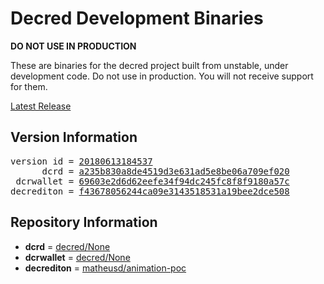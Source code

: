 
# Decred Development Binaries

**DO NOT USE IN PRODUCTION**

These are binaries for the decred project built from unstable, under development
code. Do not use in production. You will not receive support for them.

[Latest Release](https://github.com/matheusd/decred-weekly-builds/releases/latest)

## Version Information

<pre>
version id = <a href="https://github.com/matheusd/decred-weekly-builds/releases/tag/v20180613184537">20180613184537</a>
      dcrd = <a href="https://github.com/decred/dcrd/commits/a235b830a8de4519d3e631ad5e8be06a709ef020">a235b830a8de4519d3e631ad5e8be06a709ef020</a>
 dcrwallet = <a href="https://github.com/decred/dcrwallet/commits/69603e2d6d62eefe34f94dc245fc8f8f9180a57c">69603e2d6d62eefe34f94dc245fc8f8f9180a57c</a>
decrediton = <a href="https://github.com/matheusd/decrediton/commits/f43678056244ca09e3143518531a19bee2dce508">f43678056244ca09e3143518531a19bee2dce508</a>
</pre>

## Repository Information

- **dcrd** = [decred/None](https://github.com/decred/dcrd)
- **dcrwallet** = [decred/None](https://github.com/decred/dcrwallet)
- **decrediton** = [matheusd/animation-poc](https://github.com/matheusd/decrediton)


